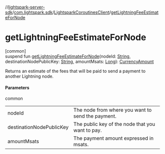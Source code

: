 //[lightspark-server-sdk](../../../index.md)/[com.lightspark.sdk](../index.md)/[LightsparkCoroutinesClient](index.md)/[getLightningFeeEstimateForNode](get-lightning-fee-estimate-for-node.md)

# getLightningFeeEstimateForNode

[common]\
suspend fun [getLightningFeeEstimateForNode](get-lightning-fee-estimate-for-node.md)(nodeId: [String](https://kotlinlang.org/api/latest/jvm/stdlib/kotlin/-string/index.html), destinationNodePublicKey: [String](https://kotlinlang.org/api/latest/jvm/stdlib/kotlin/-string/index.html), amountMsats: [Long](https://kotlinlang.org/api/latest/jvm/stdlib/kotlin/-long/index.html)): [CurrencyAmount](../../com.lightspark.sdk.model/-currency-amount/index.md)

Returns an estimate of the fees that will be paid to send a payment to another Lightning node.

#### Parameters

common

| | |
|---|---|
| nodeId | The node from where you want to send the payment. |
| destinationNodePublicKey | The public key of the node that you want to pay. |
| amountMsats | The payment amount expressed in msats. |
